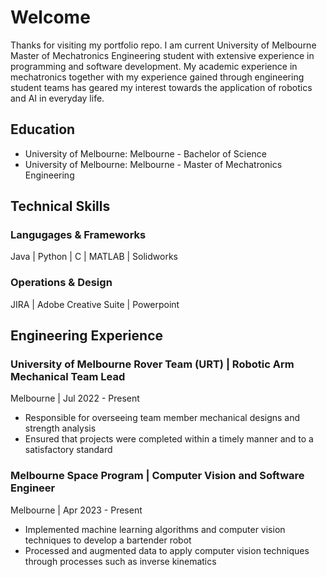 # Welcome

Thanks for visiting my portfolio repo. I am current University of Melbourne Master of Mechatronics Engineering student with extensive experience in programming and software development.
My academic experience in mechatronics together with my experience gained through engineering student teams has geared my interest towards the application of robotics and AI in everyday life.

## Education
- University of Melbourne: Melbourne - Bachelor of Science
- University of Melbourne: Melbourne - Master of Mechatronics Engineering
  
## Technical Skills
### Langugages & Frameworks
Java | Python | C | MATLAB | Solidworks

### Operations & Design
JIRA | Adobe Creative Suite | Powerpoint

## Engineering Experience

### University of Melbourne Rover Team (URT) | Robotic Arm Mechanical Team Lead

Melbourne | Jul 2022 - Present

- Responsible for overseeing team member mechanical designs and strength analysis
- Ensured that projects were completed within a timely manner and to a satisfactory standard

### Melbourne Space Program | Computer Vision and Software Engineer

Melbourne | Apr 2023 - Present

- Implemented machine learning algorithms and computer vision techniques to develop a bartender robot
- Processed and augmented data to apply computer vision techniques through processes such as inverse kinematics


